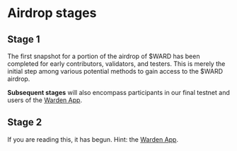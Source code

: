 ﻿---
sidebar_position: 2
---

# Airdrop stages

## Stage 1

The first snapshot for a portion of the airdrop of $WARD has been completed for early contributors, validators, and testers. This is merely the initial step among various potential methods to gain access to the $WARD airdrop.

**Subsequent stages** will also encompass participants in our final testnet and users of the [Warden App](/learn/glossary#warden-app).

## Stage 2 

If you are reading this, it has begun. Hint: the [Warden App](/learn/glossary#warden-app).


